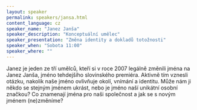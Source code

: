 ```yaml
---
layout: speaker
permalink: speakers/jansa.html
content_language: cz
speaker_name: "Janez Janša"
speaker_description: "Konceptuální umělec"
speaker_presentation: "Změna identity a dokladů totožnosti"
speaker_when: "Sobota 11:00"
speaker_where: ""
---
```


Janez je jeden ze tří umělců, kteří si v roce 2007 legálně změnili jména na Janez Janša, jméno tehdejšího slovinského premiéra. Aktivně tím vznesli otázku, nakolik naše jméno ovlivňuje okolí, vnímání a identitu. Může nám ji někdo se stejným jménem ukrást, nebo je jméno naší unikátní osobní značkou? Co znamenají jména pro naši společnost a jak se s novým jménem (ne)změníme?
